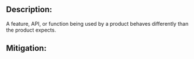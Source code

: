 ## Description:

A feature, API, or function being used by a product behaves differently than the product expects.



## Mitigation:
